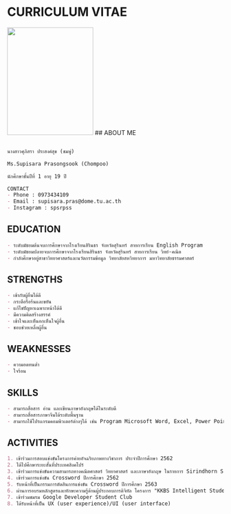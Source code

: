 # CURRICULUM VITAE

<img src="https://sv1.picz.in.th/images/2021/12/02/6U3jbv.jpg" width="200" height="250">
## ABOUT ME

```markdown

นางสาวศุภิสรา ประสงค์สุข (ชมพู่)

Ms.Supisara Prasongsook (Chompoo)

นักศึกษาชั้นปีที่ 1 อายุ 19 ปี

CONTACT
- Phone : 0973434109
- Email : supisara.pras@dome.tu.ac.th
- Instagram : spsrpss
```
## EDUCATION
```markdown
- ระดับมัธยมต้นจบการศึกษาจากโรงเรียนสิรินธร จังหวัดสุรินทร์ สายการเรียน English Program
- ระดับมัธยมปลายจบการศึกษาจากโรงเรียนสิรินธร จังหวัดสุรินทร์ สายการเรียน วิทย์-คณิต
- กำลังศึกษาอยู่สาขาวิทยาศาสตร์และนวัตกรรมข้อมูล วิทยาลัยสหวิทยาการ มหาวิทยาลัยธรรมศาสตร์
```
## STRENGTHS
```markdown
- เข้ากับผู้อื่นได้ดี
- กระตือรือร้นและขยัน
- แก้ไขปัญหาเฉพาะหน้าได้ดี
- มีความคิดสร้างสรรค์
- เข้าใจและเห็นอกเห็นใจผู้อื่น
- ชอบช่วยเหลื่อผู้อื่น
```
## WEAKNESSES
```markdown
- ความอดทนต่ำ
- ใจร้อน
```
## SKILLS
```markdown
- สามารถสื่อสาร อ่าน และเขียนภาษาอังกฤษได้ในระดับดี
- สามารถสื่อสารภาษาจีนได้ระดับพื้นฐาน
- สามารถใช้โปรเเกรมคอมพิวเตอร์ต่างๆได้ เช่น Program Microsoft Word, Excel, Power Point  
```
## ACTIVITIES 
```markdown
1. เข้าร่วมการสอบแข่งขันโครงการค่ายอัจฉริยภาพทางวิชาการ ประจำปีการศึกษา 2562 
2. ได้ไปศึกษาระยะสั้นที่ประเทศสิงคโปร์ 
3. เข้าร่วมการแข่งขันความสามารถทางคณิตศาสตร์ วิทยาศาสตร์ และภาษาอังกฤษ ในรายการ Sirindhorn School ครั้งที่ 5 
4. เข้าร่วมการแข่งขัน Crossword ปีการศึกษา 2562
5. รับหน้าที่เป็นกรรมการตัดสินการแข่งขัน Crossword ปีการศึกษา 2563
6. ผ่านการอบรมหลักสูตรและทักษะความรู้ด้านผู้ประกอบการดิจิทัล โครงการ "KKBS Intelligent Student Camp" คณะบริหารธุรกิจและการบัญชี มหาวิทยาลัยขอนแก่น
7. เข้าร่วมชมรม Google Developer Student Club
8. ได้รับหน้าที่เป็น UX (user experience)/UI (user interface)
```
